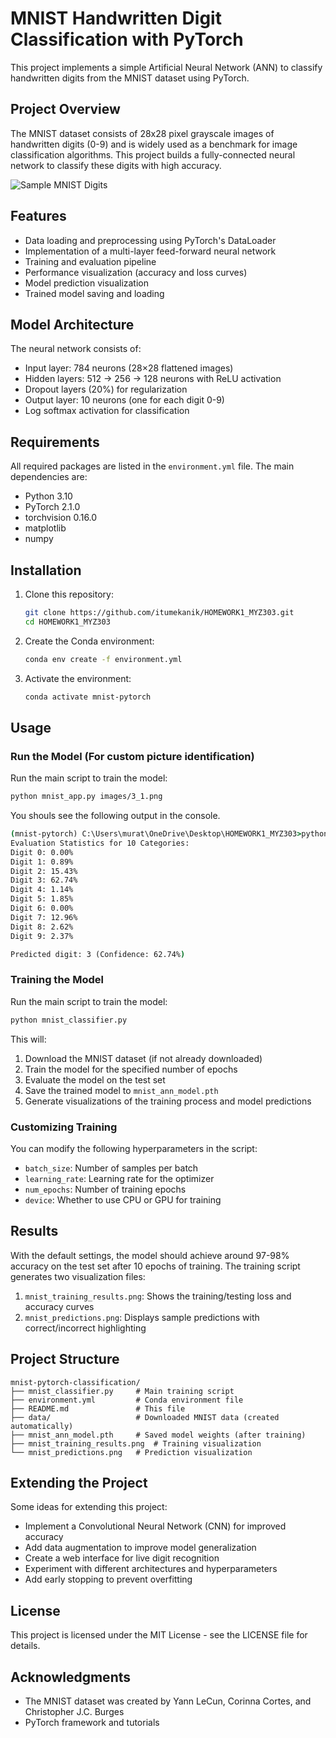 # MNIST Handwritten Digit Classification with PyTorch

This project implements a simple Artificial Neural Network (ANN) to classify handwritten digits from the MNIST dataset using PyTorch.

## Project Overview

The MNIST dataset consists of 28x28 pixel grayscale images of handwritten digits (0-9) and is widely used as a benchmark for image classification algorithms. This project builds a fully-connected neural network to classify these digits with high accuracy.

![Sample MNIST Digits](https://upload.wikimedia.org/wikipedia/commons/2/27/MnistExamples.png)

## Features

- Data loading and preprocessing using PyTorch's DataLoader
- Implementation of a multi-layer feed-forward neural network
- Training and evaluation pipeline
- Performance visualization (accuracy and loss curves)
- Model prediction visualization
- Trained model saving and loading

## Model Architecture

The neural network consists of:
- Input layer: 784 neurons (28×28 flattened images)
- Hidden layers: 512 → 256 → 128 neurons with ReLU activation
- Dropout layers (20%) for regularization
- Output layer: 10 neurons (one for each digit 0-9)
- Log softmax activation for classification

## Requirements

All required packages are listed in the `environment.yml` file. The main dependencies are:
- Python 3.10
- PyTorch 2.1.0
- torchvision 0.16.0
- matplotlib
- numpy

## Installation

1. Clone this repository:
   ```bash
   git clone https://github.com/itumekanik/HOMEWORK1_MYZ303.git
   cd HOMEWORK1_MYZ303
   ```

2. Create the Conda environment:
   ```bash
   conda env create -f environment.yml
   ```

3. Activate the environment:
   ```bash
   conda activate mnist-pytorch
   ```

## Usage

### Run the Model (For custom picture identification)

Run the main script to train the model:

```bash
python mnist_app.py images/3_1.png
```

You shouls see the following output in the console.
```cmd
(mnist-pytorch) C:\Users\murat\OneDrive\Desktop\HOMEWORK1_MYZ303>python mnist_app.py images/3_1.png
Evaluation Statistics for 10 Categories:
Digit 0: 0.00%
Digit 1: 0.89%
Digit 2: 15.43%
Digit 3: 62.74%
Digit 4: 1.14%
Digit 5: 1.85%
Digit 6: 0.00%
Digit 7: 12.96%
Digit 8: 2.62%
Digit 9: 2.37%

Predicted digit: 3 (Confidence: 62.74%)

```

### Training the Model

Run the main script to train the model:

```bash
python mnist_classifier.py
```

This will:
1. Download the MNIST dataset (if not already downloaded)
2. Train the model for the specified number of epochs
3. Evaluate the model on the test set
4. Save the trained model to `mnist_ann_model.pth`
5. Generate visualizations of the training process and model predictions

### Customizing Training

You can modify the following hyperparameters in the script:
- `batch_size`: Number of samples per batch
- `learning_rate`: Learning rate for the optimizer
- `num_epochs`: Number of training epochs
- `device`: Whether to use CPU or GPU for training

## Results

With the default settings, the model should achieve around 97-98% accuracy on the test set after 10 epochs of training. The training script generates two visualization files:

1. `mnist_training_results.png`: Shows the training/testing loss and accuracy curves
2. `mnist_predictions.png`: Displays sample predictions with correct/incorrect highlighting

## Project Structure

```
mnist-pytorch-classification/
├── mnist_classifier.py     # Main training script
├── environment.yml         # Conda environment file
├── README.md               # This file
├── data/                   # Downloaded MNIST data (created automatically)
├── mnist_ann_model.pth     # Saved model weights (after training)
├── mnist_training_results.png  # Training visualization
└── mnist_predictions.png   # Prediction visualization
```

## Extending the Project

Some ideas for extending this project:
- Implement a Convolutional Neural Network (CNN) for improved accuracy
- Add data augmentation to improve model generalization
- Create a web interface for live digit recognition
- Experiment with different architectures and hyperparameters
- Add early stopping to prevent overfitting

## License

This project is licensed under the MIT License - see the LICENSE file for details.

## Acknowledgments

- The MNIST dataset was created by Yann LeCun, Corinna Cortes, and Christopher J.C. Burges
- PyTorch framework and tutorials